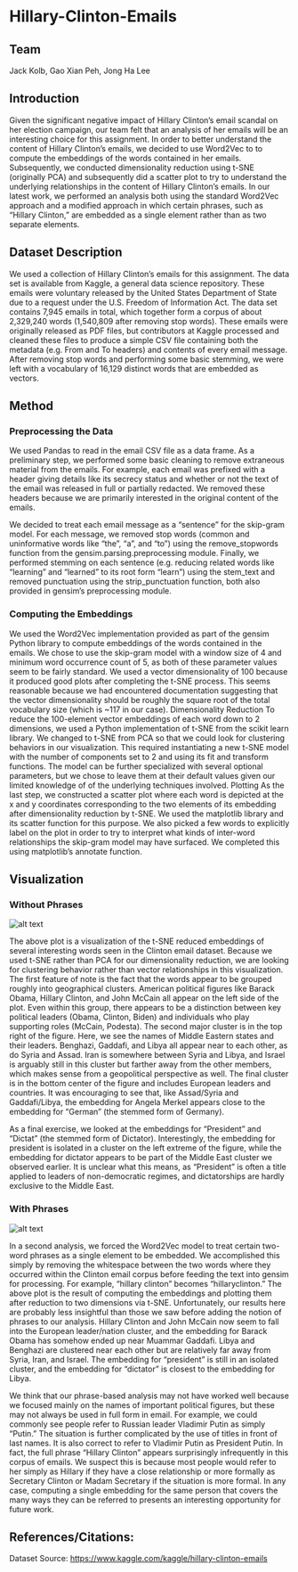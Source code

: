 # Hillary-Clinton-Emails

## Team

Jack Kolb, Gao Xian Peh, Jong Ha Lee

## Introduction

Given the significant negative impact of Hillary Clinton’s email scandal on her election campaign, our team felt that an analysis of her emails will be an interesting choice for this assignment. In order to better understand the content of Hillary Clinton’s emails, we decided to use Word2Vec to to compute the embeddings of the words contained in her emails. Subsequently, we conducted dimensionality reduction using t-SNE (originally PCA) and subsequently did a scatter plot to try to understand the underlying relationships in the content of Hillary Clinton’s emails. In our latest work, we performed an analysis both using the standard Word2Vec approach and a modified approach in which certain phrases, such as “Hillary Clinton,” are embedded as a single element rather than as two separate elements.

## Dataset Description

We used a collection of Hillary Clinton’s emails for this assignment. The data set is available from Kaggle, a general data science repository. These emails were voluntary released by the United States Department of State due to a request under the U.S. Freedom of Information Act. The data set contains 7,945 emails in total, which together form a corpus of about 2,329,240 words (1,540,809 after removing stop words). These emails were originally released as PDF files, but contributors at Kaggle processed and cleaned these files to produce a simple CSV file containing both the metadata (e.g. From and To headers) and contents of every email message. After removing stop words and performing some basic stemming, we were left with a vocabulary of 16,129 distinct words that are embedded as vectors.

## Method
### Preprocessing the Data

We used Pandas to read in the email CSV file as a data frame. As a preliminary step, we performed some basic cleaning to remove extraneous material from the emails. For example, each email was prefixed with a header giving details like its secrecy status and whether or not the text of the email was released in full or partially redacted. We removed these headers because we are primarily interested in the original content of the emails.

We decided to treat each email message as a “sentence” for the skip-gram model. For each message, we removed stop words (common and uninformative words like “the”, “a”, and “to”) using the remove_stopwords function from the gensim.parsing.preprocessing module. Finally, we performed stemming on each sentence (e.g. reducing related words like “learning” and “learned” to its root form “learn”) using the stem_text and removed punctuation using the strip_punctuation function, both also provided in gensim’s preprocessing module.

### Computing the Embeddings

We used the Word2Vec implementation provided as part of the gensim Python library to compute embeddings of the words contained in the emails. We chose to use the skip-gram model with a window size of 4 and minimum word occurrence count of 5, as both of these parameter values seem to be fairly standard. We used a vector dimensionality of 100 because it produced good plots after completing the t-SNE process. This seems reasonable because we had encountered documentation suggesting that the vector dimensionality should be roughly the square root of the total vocabulary size (which is ~117 in our case).
Dimensionality Reduction
To reduce the 100-element vector embeddings of each word down to 2 dimensions, we used a Python implementation of t-SNE from the scikit learn library. We changed to t-SNE from PCA so that we could look for clustering behaviors in our visualization. This required instantiating a new t-SNE model with the number of components set to 2 and using its fit and transform functions. The model can be further specialized with several optional parameters, but we chose to leave them at their default values given our limited knowledge of of the underlying techniques involved.
Plotting
As the last step, we constructed a scatter plot where each word is depicted at the x and y coordinates corresponding to the two elements of its embedding after dimensionality reduction by t-SNE. We used the matplotlib library and its scatter function for this purpose. We also picked a few words to explicitly label on the plot in order to try to interpret what kinds of inter-word relationships the skip-gram model may have surfaced. We completed this using matplotlib’s annotate function.
 
## Visualization
### Without Phrases

![alt text](https://raw.githubusercontent.com/gao-xian-peh/Hillary-Clinton-Emails/master/without_phrases.png)

The above plot is a visualization of the t-SNE reduced embeddings of several interesting words seen in the Clinton email dataset. Because we used t-SNE rather than PCA for our dimensionality reduction, we are looking for clustering behavior rather than vector relationships in this visualization. The first feature of note is the fact that the words appear to be grouped roughly into geographical clusters. American political figures like Barack Obama, Hillary Clinton, and John McCain all appear on the left side of the plot. Even within this group, there appears to be a distinction between key political leaders (Obama, Clinton, Biden) and individuals who play supporting roles (McCain, Podesta). The second major cluster is in the top right of the figure. Here, we see the names of Middle Eastern states and their leaders. Benghazi, Gaddafi, and Libya all appear near to each other, as do Syria and Assad. Iran is somewhere between Syria and Libya, and Israel is arguably still in this cluster but farther away from the other members, which makes sense from a geopolitical perspective as well. The final cluster is in the bottom center of the figure and includes European leaders and countries. It was encouraging to see that, like Assad/Syria and Gaddafi/Libya, the embedding for Angela Merkel appears close to the embedding for “German” (the stemmed form of Germany).

As a final exercise, we looked at the embeddings for “President” and “Dictat” (the stemmed form of Dictator). Interestingly, the embedding for president is isolated in a cluster on the left extreme of the figure, while the embedding for dictator appears to be part of the Middle East cluster we observed earlier. It is unclear what this means, as “President” is often a title applied to leaders of non-democratic regimes, and dictatorships are hardly exclusive to the Middle East.

### With Phrases

![alt text](https://raw.githubusercontent.com/gao-xian-peh/Hillary-Clinton-Emails/master/with_phrases.png)

In a second analysis, we forced the Word2Vec model to treat certain two-word phrases as a single element to be embedded. We accomplished this simply by removing the whitespace between the two words where they occurred within the Clinton email corpus before feeding the text into gensim for processing. For example, “hillary clinton” becomes “hillaryclinton.” The above plot is the result of computing the embeddings and plotting them after reduction to two dimensions via t-SNE. Unfortunately, our results here are probably less insightful than those we saw before adding the notion of phrases to our analysis. Hillary Clinton and John McCain now seem to fall into the European leader/nation cluster, and the embedding for Barack Obama has somehow ended up near Muammar Gaddafi. Libya and Benghazi are clustered near each other but are relatively far away from Syria, Iran, and Israel. The embedding for “president” is still in an isolated cluster, and the embedding for “dictator” is closest to the embedding for Libya.

We think that our phrase-based analysis may not have worked well because we focused mainly on the names of important political figures, but these may not always be used in full form in email. For example, we could commonly see people refer to Russian leader Vladimir Putin as simply “Putin.” The situation is further complicated by the use of titles in front of last names. It is also correct to refer to Vladimir Putin as President Putin. In fact, the full phrase “Hillary Clinton” appears surprisingly infrequently in this corpus of emails. We suspect this is because most people would refer to her simply as Hillary if they have a close relationship or more formally as Secretary Clinton or Madam Secretary if the situation is more formal. In any case, computing a single embedding for the same person that covers the many ways they can be referred to presents an interesting opportunity for future work.

## References/Citations:
Dataset Source: https://www.kaggle.com/kaggle/hillary-clinton-emails
